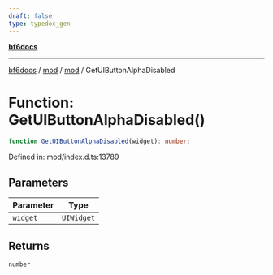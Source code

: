 ```yaml
---
draft: false
type: typedoc_gen
---
```


[**bf6docs**](../../../_index.md)

***

[bf6docs](../../../_index.md) / [mod](../../_index.md) / [mod](../_index.md) / GetUIButtonAlphaDisabled

# Function: GetUIButtonAlphaDisabled()

```ts
function GetUIButtonAlphaDisabled(widget): number;
```

Defined in: mod/index.d.ts:13789

## Parameters

| Parameter | Type |
| ------ | ------ |
| `widget` | [`UIWidget`](../UIWidget/_index.md) |

## Returns

`number`
